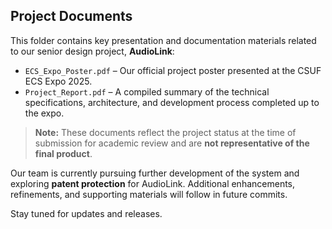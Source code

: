 ## Project Documents

This folder contains key presentation and documentation materials related to our senior design project, **AudioLink**:

- `ECS_Expo_Poster.pdf` – Our official project poster presented at the CSUF ECS Expo 2025.
- `Project_Report.pdf` – A compiled summary of the technical specifications, architecture, and development process completed up to the expo.

> **Note:** These documents reflect the project status at the time of submission for academic review and are **not representative of the final product**.

Our team is currently pursuing further development of the system and exploring **patent protection** for AudioLink. Additional enhancements, refinements, and supporting materials will follow in future commits.

Stay tuned for updates and releases.
